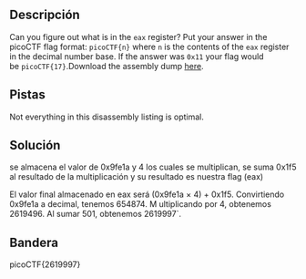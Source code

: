 
## Descripción
Can you figure out what is in the `eax` register? Put your answer in the picoCTF flag format: `picoCTF{n}` where `n` is the contents of the `eax` register in the decimal number base. If the answer was `0x11` your flag would be `picoCTF{17}`.Download the assembly dump [here](https://artifacts.picoctf.net/c/530/disassembler-dump0_c.txt).
## Pistas 
Not everything in this disassembly listing is optimal.
## Solución
se almacena el valor de 0x9fe1a y 4 los cuales se multiplican,  se suma 0x1f5 al resultado de la multiplicación y su resultado es nuestra flag (eax)

El valor final almacenado en eax será (0x9fe1a × 4) + 0x1f5. Convirtiendo 0x9fe1a a decimal, tenemos 654874. M ultiplicando por 4, obtenemos 2619496. Al sumar 501, obtenemos 2619997`.
## Bandera
picoCTF{2619997}